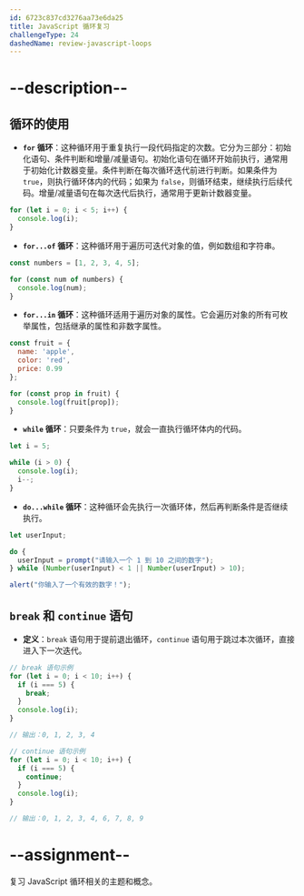 ```yaml
---
id: 6723c837cd3276aa73e6da25
title: JavaScript 循环复习
challengeType: 24
dashedName: review-javascript-loops
---
```


# --description--

## 循环的使用

- **`for` 循环**：这种循环用于重复执行一段代码指定的次数。它分为三部分：初始化语句、条件判断和增量/减量语句。初始化语句在循环开始前执行，通常用于初始化计数器变量。条件判断在每次循环迭代前进行判断。如果条件为 `true`，则执行循环体内的代码；如果为 `false`，则循环结束，继续执行后续代码。增量/减量语句在每次迭代后执行，通常用于更新计数器变量。

```js
for (let i = 0; i < 5; i++) {
  console.log(i);
}
```

- **`for...of` 循环**：这种循环用于遍历可迭代对象的值，例如数组和字符串。

```js
const numbers = [1, 2, 3, 4, 5];

for (const num of numbers) {
  console.log(num);
}
```

- **`for...in` 循环**：这种循环适用于遍历对象的属性。它会遍历对象的所有可枚举属性，包括继承的属性和非数字属性。

```js
const fruit = {
  name: 'apple',
  color: 'red',
  price: 0.99
};

for (const prop in fruit) {
  console.log(fruit[prop]);
}
```

- **`while` 循环**：只要条件为 `true`，就会一直执行循环体内的代码。

```js
let i = 5;

while (i > 0) {
  console.log(i);
  i--;
}
```

- **`do...while` 循环**：这种循环会先执行一次循环体，然后再判断条件是否继续执行。

```js
let userInput;

do {
  userInput = prompt("请输入一个 1 到 10 之间的数字");
} while (Number(userInput) < 1 || Number(userInput) > 10);

alert("你输入了一个有效的数字！");
```

## `break` 和 `continue` 语句

- **定义**：`break` 语句用于提前退出循环，`continue` 语句用于跳过本次循环，直接进入下一次迭代。

```js
// break 语句示例
for (let i = 0; i < 10; i++) {
  if (i === 5) {
    break;
  }
  console.log(i);
}

// 输出：0, 1, 2, 3, 4

// continue 语句示例
for (let i = 0; i < 10; i++) {
  if (i === 5) {
    continue;
  }
  console.log(i);
}

// 输出：0, 1, 2, 3, 4, 6, 7, 8, 9
```

# --assignment--

复习 JavaScript 循环相关的主题和概念。

